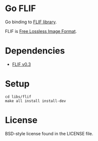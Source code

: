 # Go FLIF

Go binding to [FLIF library](https://github.com/FLIF-hub/FLIF).

FLIF is [Free Lossless Image Format](http://flif.info/).


# Dependencies

- [FLIF v0.3](https://github.com/FLIF-hub/FLIF/tree/v0.3)


# Setup

```
cd libs/flif
make all install install-dev
```


# License

BSD-style license found in the LICENSE file.

